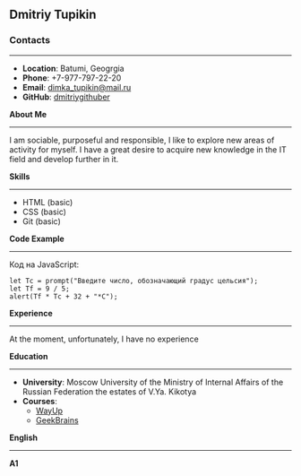 ## **Dmitriy Tupikin**


### **Contacts**

***

* **Location**: Batumi, Geogrgia 
* **Phone**: +7-977-797-22-20
* **Email**: dimka_tupikin@mail.ru
* **GitHub**: [dmitriygithuber](https://github.com/Dmitriygithuber/)

**About Me**

***

I am sociable, purposeful and responsible, I like to explore new areas of activity for myself. I have a great desire to acquire new knowledge in the IT field and develop further in it.

**Skills**

***

* HTML (basic)
* CSS (basic)
* Git (basic)

**Code Example**

***
Код на JavaScript:
```
let Tc = prompt("Введите число, обозначающий градус цельсия");
let Tf = 9 / 5;
alert(Tf * Tc + 32 + "*С");
```

**Experience**

***

At the moment, unfortunately, I have no experience

**Education**

***

* **University**: Moscow University of the Ministry of Internal Affairs of the Russian Federation the estates of V.Ya. Kikotya
* **Courses**: 
    + [WayUp](https://wayup.in/ru/  "WayUp")
    + [GeekBrains](https://gb.ru/ "GeekBrains")

**English**

***

**A1**
